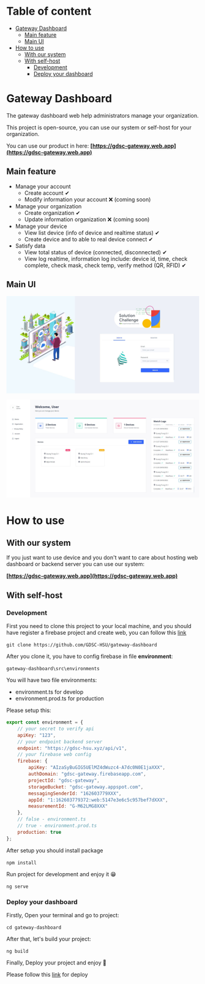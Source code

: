# Table of content
- [Gateway Dashboard](#gateway-dashboard)
  - [Main feature](#main-feature)
  - [Main UI](#main-ui)
- [How to use](#how-to-use)
  - [With our system](#with-our-system)
  - [With self-host](#with-self-host)
    - [Development](#development)
    - [Deploy your dashboard](#deploy-your-dashboard)

# Gateway Dashboard 

The gateway dashboard web help administrators manage your organization.

This project is open-source, you can use our system or self-host for your organization.

You can use our product in here: **[https://gdsc-gateway.web.app](https://gdsc-gateway.web.app)**


## Main feature

* Manage your account
    * Create account ✔
    * Modify information your account ❌ (coming soon)
* Manage your organization
    * Create organization ✔
    * Update information organization ❌ (coming soon)
* Manage your device
    * View list device (info of device and realtime status) ✔
    * Create device and to able to real device connect ✔
* Satisfy data
    * View total status of device (connected, disconnected) ✔
    * View log realtime, information log include: device id, time, check complete, check mask, check temp, verify method (QR, RFID) ✔ 

## Main UI
![Login](docs/img/login.JPG)

![Dashboard](docs/img/dashboard.JPG) 

# How to use

## With our system

If you just want to use device and you don't want to care about hosting web dashboard or backend server you can use our system:

**[https://gdsc-gateway.web.app](https://gdsc-gateway.web.app)**
## With self-host
### Development

First you need to clone this project to your local machine, and you should have register a firebase project and create web, you can follow this [link]( https://firebase.google.com/docs/web/setup?authuser=0&hl=en)


```git clone https://github.com/GDSC-HSU/gateway-dashboard``` 

After you clone it, you have to config firebase in file **environment**: 

```gateway-dashboard\src\environments```

You will have two file environments:
* environment.ts for develop
* environment.prod.ts for production

Please setup this:

```javascript
export const environment = {
    // your secret to verify api
    apiKey: "123",
    // your endpoint backend server
    endpoint: "https://gdsc-hsu.xyz/api/v1",
    // your firebase web config
    firebase: {
        apiKey: "AIzaSyBuGIG5UElMZ4dWuzc4-A7dc0N0E1jaXXX",
        authDomain: "gdsc-gateway.firebaseapp.com",
        projectId: "gdsc-gateway",
        storageBucket: "gdsc-gateway.appspot.com",
        messagingSenderId: "162603779XXX",
        appId: "1:162603779372:web:5147e3e6c5c957bef7dXXX",
        measurementId: "G-M62LMG8XXX"
    },
    // false - environment.ts
    // true - environment.prod.ts
    production: true
};
```
After setup you should install package

```npm install```

Run project for development and enjoy it 😁

```ng serve```



### Deploy your dashboard

Firstly, Open your terminal and go to project:

```cd gateway-dashboard```

After that, let's build your project:

```ng build```

Finally, Deploy your project and enjoy 🤩

Please follow this [link](https://angular.io/guide/deployment) for deploy

